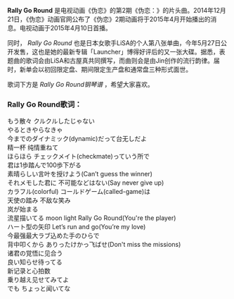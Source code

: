 

**Rally Go Round**
是电视动画《伪恋》的第2期《伪恋：》的片头曲。2014年12月21日，《伪恋》动画官网公布了《伪恋》2期动画将于2015年4月开始播出的消息。电视动画于2015年4月10日首播。

同时， _Rally Go Round_
也是日本女歌手LiSA的个人第八张单曲，今年5月27日公开发售，这也是她的最新专辑「Launcher」博得好评后的又一张大碟。据悉，表题曲的歌词会由LiSA和古屋真共同撰写，而曲则会是由Jin创作的流行韵律。届时，新单会以初回限定盘、期间限定生产盘和通常盘三种形式面世。

歌词下方是 _Rally Go Round钢琴谱_ ，希望大家喜欢。

### Rally Go Round歌词：

もう散々 クルクルしたじゃない  
やるときやらなきゃ  
今までのダイナミック(dynamic)だって台无しだよ  
精一杯 纯情重ねて  
ほらほら チェックメイト(checkmate)っていう所で  
君は1歩踏んで100歩下がる  
素晴らしい言叶を授けよう(Can’t guess the winner)  
それメモした君に 不可能などはない(Say never give up)  
カラフル(colorful) コールドゲーム(called-game)は  
天使の踏み 不敌な笑み  
岚が始まる  
流星描いてる moon light Rally Go Round(You're the player)  
ハート型の矢印 Let’s run and go(You’re my love)  
今最强最大ラブ込めた手のひらで  
背中叩くから ありったけかっ飞ばせ(Don't miss the missions)  
诸君の覚悟に见合う  
良い知らせ待ってる  
新记录と心拍数  
乗り越え见せてみてよ  
でも ちょっと闻いてな

